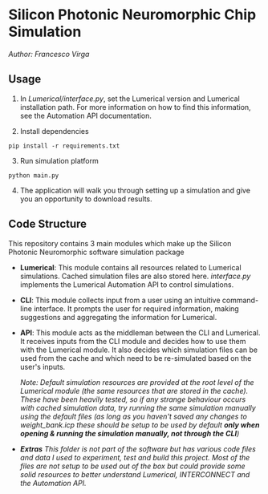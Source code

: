 # Silicon Photonic Neuromorphic Chip Simulation

<i>Author: Francesco Virga</i>

## Usage

1. In <i>Lumerical/interface.py</i>, set the Lumerical version and Lumerical installation path. For more information on how to find this information, see the Automation API documentation.

2. Install dependencies

```
pip install -r requirements.txt
```

3. Run simulation platform

```
python main.py
```

4. The application will walk you through setting up a simulation and give you an opportunity to download results.

## Code Structure

This repository contains 3 main modules which make up the Silicon Photonic Neuromorphic software simulation package
* <b>Lumerical</b>: This module contains all resources related to Lumerical simulations. Cached simulation files are also stored here. <i>interface.py</i> implements the Lumerical Automation API to control simulations.
* <b>CLI</b>: This module collects input from a user using an intuitive command-line interface. It prompts the user for required information, making suggestions and aggregating the information for Lumerical.
* <b>API</b>: This module acts as the middleman between the CLI and Lumerical. It receives inputs from the CLI module and decides how to use them with the Lumerical module. It also decides which simulation files can be used from the cache and which need to be re-simulated based on the user's inputs.

    <i>Note: Default simulation resources are provided at the root level of the <i>Lumerical</i> module (the same resources that are stored in the cache). These have been heavily tested, so if any strange behaviour occurs with cached simulation data, try running the same simulation manually using the default files (as long as you haven't saved any changes to <i>weight_bank.icp</i> these should be setup to be used by default <b>only when opening & running the simulation manually, not through the CLI</b>)

* <b>Extras</b> This folder is not part of the software but has various code files and data I used to experiment, test and build this project. Most of the files are not setup to be used out of the box but could provide some solid resources to better understand Lumerical, INTERCONNECT and the Automation API.
